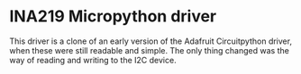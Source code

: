 # INA219 Micropython driver

This driver is a clone of an early version of the Adafruit  Circuitpython driver, when these were still readable and simple.
The only thing changed was the way of reading and writing to the I2C device.

